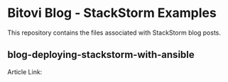 # Bitovi Blog - StackStorm Examples

This repository contains the files associated with StackStorm blog posts.

## blog-deploying-stackstorm-with-ansible

Article Link:
